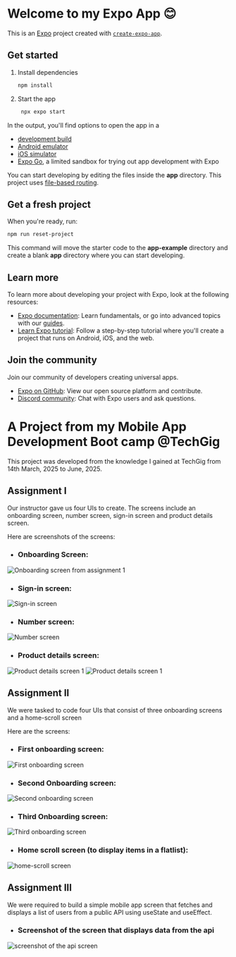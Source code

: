 # Welcome to my Expo App 😊

This is an [Expo](https://expo.dev) project created with [`create-expo-app`](https://www.npmjs.com/package/create-expo-app).

## Get started

1. Install dependencies

   ```bash
   npm install
   ```

2. Start the app

   ```bash
    npx expo start
   ```

In the output, you'll find options to open the app in a

- [development build](https://docs.expo.dev/develop/development-builds/introduction/)
- [Android emulator](https://docs.expo.dev/workflow/android-studio-emulator/)
- [iOS simulator](https://docs.expo.dev/workflow/ios-simulator/)
- [Expo Go](https://expo.dev/go), a limited sandbox for trying out app development with Expo

You can start developing by editing the files inside the **app** directory. This project uses [file-based routing](https://docs.expo.dev/router/introduction).

## Get a fresh project

When you're ready, run:

```bash
npm run reset-project
```

This command will move the starter code to the **app-example** directory and create a blank **app** directory where you can start developing.

## Learn more

To learn more about developing your project with Expo, look at the following resources:

- [Expo documentation](https://docs.expo.dev/): Learn fundamentals, or go into advanced topics with our [guides](https://docs.expo.dev/guides).
- [Learn Expo tutorial](https://docs.expo.dev/tutorial/introduction/): Follow a step-by-step tutorial where you'll create a project that runs on Android, iOS, and the web.

## Join the community

Join our community of developers creating universal apps.

- [Expo on GitHub](https://github.com/expo/expo): View our open source platform and contribute.
- [Discord community](https://chat.expo.dev): Chat with Expo users and ask questions.

# A Project from my Mobile App Development Boot camp @TechGig
This project was developed from the knowledge I gained at TechGig from 14th March, 2025 to June, 2025.

## Assignment I
Our instructor gave us four UIs to create. The screens include an onboarding screen, number screen, sign-in screen and product details screen.

Here are screenshots of the screens:
- ### Onboarding Screen:
![Onboarding screen from assignment 1](assets/images/assign1onboard.jpg)

- ### Sign-in screen:
![Sign-in screen](assets/images/sign-in_screen.jpg)

- ### Number screen:
![Number screen](assets/images/number_screen.jpg)

- ### Product details screen:
![Product details screen 1](assets/images/product-details_1.jpg)
![Product details screen 1](assets/images/product-details_2.jpg)

## Assignment II
We were tasked to code four UIs that consist of three onboarding screens and a home-scroll screen

Here are the screens:
- ### First onboarding screen:
![First onboarding screen](assets/images/onboarding1.jpg)

- ### Second Onboarding screen:
![Second onboarding screen](assets/images/onboarding2.jpg)

- ### Third Onboarding screen:
![Third onboarding screen](assets/images/onboarding3.jpg)

- ### Home scroll screen (to display items in a flatlist):
![home-scroll screen](assets/images/home-scroll.jpg)

## Assignment III
We were required to build a simple mobile app screen that fetches and displays a list of users from a public API using 
useState and useEffect.

- ### Screenshot of the screen that displays data from the api

![screenshot of the api screen](assets/images/users-from-api.jpg)
